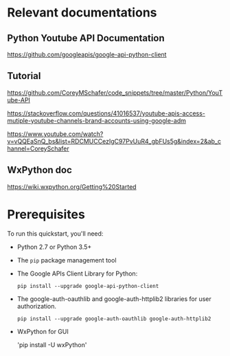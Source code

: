 # Relevant documentations #

## Python Youtube API Documentation ##
https://github.com/googleapis/google-api-python-client

## Tutorial ##
https://github.com/CoreyMSchafer/code_snippets/tree/master/Python/YouTube-API

https://stackoverflow.com/questions/41016537/youtube-apis-access-mutiple-youtube-channels-brand-accounts-using-google-adm

https://www.youtube.com/watch?v=vQQEaSnQ_bs&list=RDCMUCCezIgC97PvUuR4_gbFUs5g&index=2&ab_channel=CoreySchafer

## WxPython doc ##

https://wiki.wxpython.org/Getting%20Started



# Prerequisites #
To run this quickstart, you'll need:

* Python 2.7 or Python 3.5+

* The `pip` package management tool

* The Google APIs Client Library for Python:

  `pip install --upgrade google-api-python-client`

* The google-auth-oauthlib and google-auth-httplib2 libraries for user authorization.

  `pip install --upgrade google-auth-oauthlib google-auth-httplib2`

* WxPython for GUI

  'pip install -U wxPython'